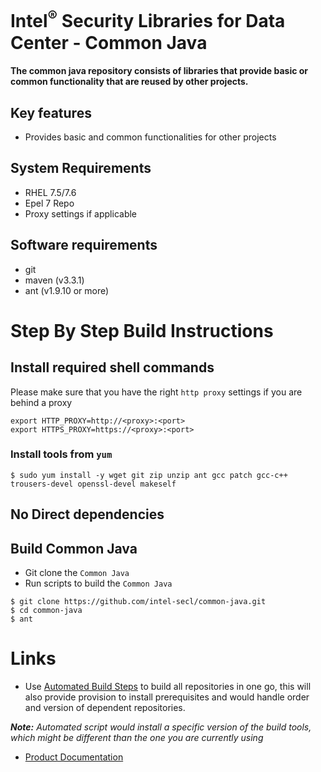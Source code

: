 # Intel<sup>®</sup> Security Libraries for Data Center  - Common Java
#### The common java repository consists of libraries that provide basic or common functionality that are reused by other projects.

## Key features
- Provides basic and common functionalities for other projects

## System Requirements
- RHEL 7.5/7.6
- Epel 7 Repo
- Proxy settings if applicable

## Software requirements
- git
- maven (v3.3.1)
- ant (v1.9.10 or more)

# Step By Step Build Instructions
## Install required shell commands
Please make sure that you have the right `http proxy` settings if you are behind a proxy
```shell
export HTTP_PROXY=http://<proxy>:<port>
export HTTPS_PROXY=https://<proxy>:<port>
```
### Install tools from `yum`
```shell
$ sudo yum install -y wget git zip unzip ant gcc patch gcc-c++ trousers-devel openssl-devel makeself
```

## No Direct dependencies

## Build Common Java

- Git clone the `Common Java`
- Run scripts to build the `Common Java`

```shell
$ git clone https://github.com/intel-secl/common-java.git
$ cd common-java
$ ant
```

# Links
 - Use [Automated Build Steps](https://01.org/intel-secl/documentation/build-installation-scripts) to build all repositories in one go, this will also provide provision to install prerequisites and would handle order and version of dependent repositories.

***Note:** Automated script would install a specific version of the build tools, which might be different than the one you are currently using*
 - [Product Documentation](https://01.org/intel-secl/documentation/intel%C2%AE-secl-dc-product-guide)
